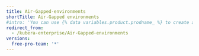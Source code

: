 ```yaml
---
title: Air-Gapped-environments
shortTitle: Air-Gapped environments
#intro: 'You can use {% data variables.product.prodname_ %} to create and manage a Git repository without using the command line.'
redirect_from:
  - /kubera-enterprise/Air-Gapped-environments
versions:
  free-pro-team: '*'
---
```


